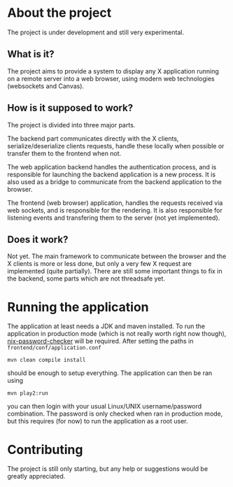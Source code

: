 # About the project

The project is under development and still very experimental.

## What is it?

The project aims to provide a system to display any X application running on a remote server into a web browser, using modern web technologies (websockets and Canvas).

## How is it supposed to work?

The project is divided into three major parts.

The backend part communicates directly with the X clients, serialize/deserialize clients requests, handle these locally when possible or transfer them to the frontend when not.

The web application backend handles the authentication process, and is responsible for launching the backend application is a new process. It is also used as a bridge to communicate from the backend application to the browser.

The frontend (web browser) application, handles the requests received via web sockets, and is responsible for the rendering. It is also responsible for listening events and transfering them to the server (not yet implemented).

## Does it work?

Not yet.
The main framework to communicate between the browser and the X clients is more or less done, but only a very few X request are implemented (quite partially).
There are still some important things to fix in the backend, some parts which are not threadsafe yet.

# Running the application

The application at least needs a JDK and maven installed. To run the application in production mode (which is not really worth right now though), [nix-password-checker](https://github.com/tuvistavie/nix-password-checker) will be required. After setting the paths in `frontend/conf/application.conf`

```
mvn clean compile install
```

should be enough to setup everything.
The application can then be ran using

```
mvn play2:run
```

you can then login with your usual Linux/UNIX username/password combination. The password is only checked when ran in production mode, but this requires (for now) to run the application as a root user.

# Contributing

The project is still only starting, but any help or suggestions would be greatly appreciated.
